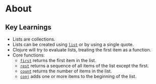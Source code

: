 # About

## Key Learnings

- Lists are collections.
- Lists can be created using [`list`][list] or by using a single quote.
- Clojure will try to evaluate lists, treating the first item as a function.
- Core functions:
  - [`first`][first] returns the first item in the list.
  - [`rest`][rest] returns a sequence of all items of the list except the first.
  - [`count`][count] returns the number of items in the list.
  - [`conj`][conj] adds one or more items to the beginning of the list.

[list]: https://clojuredocs.org/clojure.core/list
[first]: https://clojuredocs.org/clojure.core/first
[rest]: https://clojuredocs.org/clojure.core/rest
[count]: https://clojuredocs.org/clojure.core/count
[conj]: https://clojuredocs.org/clojure.core/conj
